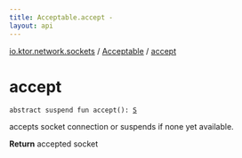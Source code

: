 ```yaml
---
title: Acceptable.accept - 
layout: api
---
```


<div class='api-docs-breadcrumbs'><a href="../index.html">io.ktor.network.sockets</a> / <a href="index.html">Acceptable</a> / <a href="./accept.html">accept</a></div>

# accept

<div class="signature"><code><span class="keyword">abstract</span> <span class="keyword">suspend</span> <span class="keyword">fun </span><span class="identifier">accept</span><span class="symbol">(</span><span class="symbol">)</span><span class="symbol">: </span><a href="index.html#S"><span class="identifier">S</span></a></code></div>

accepts socket connection or suspends if none yet available.

**Return**
accepted socket

